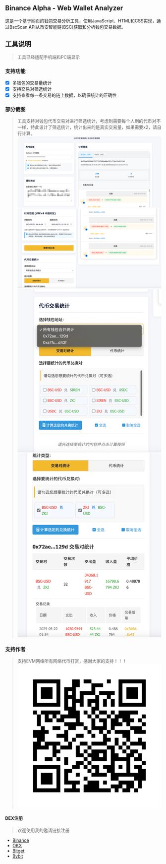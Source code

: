 ## Binance Alpha - Web Wallet Analyzer
这是一个基于网页的钱包交易分析工具，使用JavaScript、HTML和CSS实现，通过BscScan API从币安智能链(BSC)获取和分析钱包交易数据。

## 工具说明
> 工具已经适配手机端和PC端显示

### 支持功能
- [x] 多钱包的交易量统计
- [x] 支持交易对筛选统计
- [x] 支持查看每一条交易的链上数据，以确保统计的正确性

### 部分截图



> 工具支持对钱包代币交易对进行筛选统计，考虑到需要每个人刷的代币对不一样，特此设计了筛选统计，统计出来的是真实交易量，如果需要x2，请自行计算。
![2](./images/2.png)
![3](./images/3.png)
![4](./images/4.png)
![5](./images/5.png)

### 支持作者
> 支持EVM网络所有网络代币打赏，感谢大家的支持！！！
![1](./images/evm.png)

#### DEX注册
> 欢迎使用我的邀请链接注册
- [Binance](https://accounts.marketwebb.me/register?ref=521414726)
- [OKX](https://okx.com/join/43553005)
- [Bitget](https://www.bitgetapps.com/zh-CN/referral/register?clacCode=N0HDNH4W&from=%2Fzh-CN%2Fevents%2Freferral-all-program&source=events&utmSource=PremierInviter)
- [Bybit](https://www.bybitglobal.com/invite?ref=RWVD7JY)